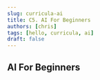 ```yaml
---
slug: curricula-ai
title: C5. AI For Beginners
authors: [chris]
tags: [hello, curricula, ai]
draft: false
---
```


## AI For Beginners

